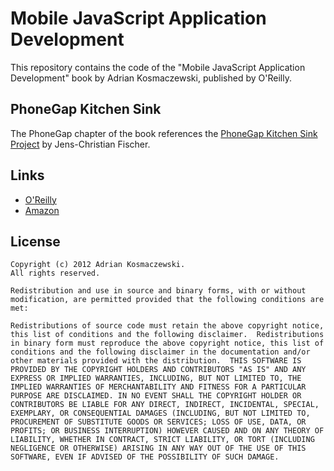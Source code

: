 Mobile JavaScript Application Development
=========================================

This repository contains the code of the "Mobile JavaScript Application
Development" book by Adrian Kosmaczewski, published by O'Reilly.

PhoneGap Kitchen Sink
---------------------

The PhoneGap chapter of the book references the [PhoneGap Kitchen Sink
Project][3] by Jens-Christian Fischer.

Links
-----

- [O'Reilly][1]
- [Amazon][2]

License
-------

    Copyright (c) 2012 Adrian Kosmaczewski. 
    All rights reserved.

    Redistribution and use in source and binary forms, with or without
    modification, are permitted provided that the following conditions are
    met:

    Redistributions of source code must retain the above copyright notice,
    this list of conditions and the following disclaimer.  Redistributions
    in binary form must reproduce the above copyright notice, this list of
    conditions and the following disclaimer in the documentation and/or
    other materials provided with the distribution.  THIS SOFTWARE IS
    PROVIDED BY THE COPYRIGHT HOLDERS AND CONTRIBUTORS "AS IS" AND ANY
    EXPRESS OR IMPLIED WARRANTIES, INCLUDING, BUT NOT LIMITED TO, THE
    IMPLIED WARRANTIES OF MERCHANTABILITY AND FITNESS FOR A PARTICULAR
    PURPOSE ARE DISCLAIMED. IN NO EVENT SHALL THE COPYRIGHT HOLDER OR
    CONTRIBUTORS BE LIABLE FOR ANY DIRECT, INDIRECT, INCIDENTAL, SPECIAL,
    EXEMPLARY, OR CONSEQUENTIAL DAMAGES (INCLUDING, BUT NOT LIMITED TO,
    PROCUREMENT OF SUBSTITUTE GOODS OR SERVICES; LOSS OF USE, DATA, OR
    PROFITS; OR BUSINESS INTERRUPTION) HOWEVER CAUSED AND ON ANY THEORY OF
    LIABILITY, WHETHER IN CONTRACT, STRICT LIABILITY, OR TORT (INCLUDING
    NEGLIGENCE OR OTHERWISE) ARISING IN ANY WAY OUT OF THE USE OF THIS
    SOFTWARE, EVEN IF ADVISED OF THE POSSIBILITY OF SUCH DAMAGE.

[1]:http://shop.oreilly.com/product/0636920025252.do
[2]:http://www.amazon.com/Mobile-JavaScript-Application-Development-Kosmaczewski/dp/1449327850
[3]:https://github.com/jcfischer/pgkitchensink

